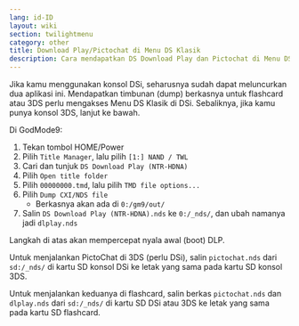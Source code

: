 ```yaml
---
lang: id-ID
layout: wiki
section: twilightmenu
category: other
title: Download Play/Pictochat di Menu DS Klasik
description: Cara mendapatkan DS Download Play dan Pictochat di Menu DS Klasik TWiLight Menu++
---
```


Jika kamu menggunakan konsol DSi, seharusnya sudah dapat meluncurkan dua aplikasi ini. Mendapatkan timbunan (dump) berkasnya untuk flashcard atau 3DS perlu mengakses Menu DS Klasik di DSi. Sebaliknya, jika kamu punya konsol 3DS, lanjut ke bawah.

Di GodMode9:
1. Tekan tombol HOME/Power
1. Pilih `Title Manager`, lalu pilih `[1:] NAND / TWL`
1. Cari dan tunjuk `DS Download Play (NTR-HDNA)`
1. Pilih `Open title folder`
1. Pilih `00000000.tmd`, lalu pilih `TMD file options...`
1. Pilih `Dump CXI/NDS file`
   - Berkasnya akan ada di `0:/gm9/out/`
1. Salin `DS Download Play (NTR-HDNA).nds` ke `0:/_nds/`, dan ubah namanya jadi `dlplay.nds`

Langkah di atas akan mempercepat nyala awal (boot) DLP.

Untuk menjalankan PictoChat di 3DS (perlu DSi), salin `pictochat.nds` dari `sd:/_nds/` di kartu SD konsol DSi ke letak yang sama pada kartu SD konsol 3DS.

Untuk menjalankan keduanya di flashcard, salin berkas `pictochat.nds` dan `dlplay.nds` dari `sd:/_nds/` di kartu SD DSi atau 3DS ke letak yang sama pada kartu SD flashcard.
